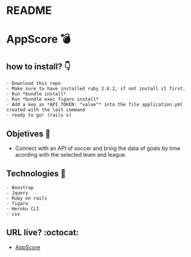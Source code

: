 # README

# AppScore :bomb:

## how to install? :point_down:

```
- Download this repo
- Make sure to have installed ruby 2.6.2, if not install it first.
- Run *bundle install*
- Run *bundle exec figaro install*
- Add a key as *API_TOKEN: "value"* into the file application.yml created with the last command
- ready to go! (rails s)
```

## Objetives :palm_tree:

- Connect with an API of soccer and bring the data of goals by time acording with the selected team and league.


## Technologies :page_with_curl:

```
- Boostrap
- Jquery
- Ruby on rails
- figaro
- Heroku CLI
- css
```

## URL live? :octocat:

- [AppScore](https://auth0.com/blog/react-tutorial-building-and-securing-your-first-app/)
